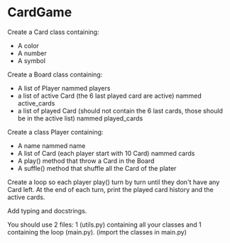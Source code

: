 # CardGame

Create a Card class containing:
- A color
- A number
- A symbol

Create a Board class containing:
- A list of Player nammed players
- a list of active Card (the 6 last played card are active) nammed active_cards
- a list of played Card (should not contain the 6 last cards, those should be in the active list) nammed played_cards

Create a class Player containing:
- A name nammed name
- A list of Card (each player start with 10 Card) nammed cards
- A play() method that throw a Card in the Board
- A suffle() method that shuffle all the Card of the plater

Create a loop so each player play() turn by turn until they don't have any Card left.
At the end of each turn, print the played card history and the active cards.

Add typing and docstrings.

You should use 2 files: 1 (utils.py) containing all your classes and 1 containing the loop (main.py). (import the classes in main.py)
